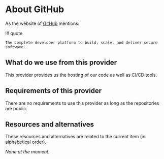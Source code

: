 # About GitHub

As the website of [GitHub](https://github.com/about) mentions:

!!! quote

	The complete developer platform to build, scale, and deliver secure software.

## What do we use from this provider

This provider provides us the hosting of our code as well as CI/CD tools.

## Requirements of this provider

There are no requirements to use this provider as long as the repositories are public.

## Resources and alternatives

These resources and alternatives are related to the current item (in alphabetical order).

_None at the moment._
